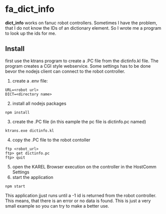 # fa_dict_info

**dict_info** works on fanuc robot controllers. Sometimes I have the problem, that I do not know the IDs of an dictionary element. So I wrote me a program to look up the ids for me.

## Install

first use the ktrans program to create a .PC file from the dictinfo.kl file. The program creates a CGI style webservice. Some settings has to be done bevor the nodejs client can connect to the robot controller.

1. create a .env file:
```
URL=<robot url>
DICT=<directory name>
```
2. install all nodejs packages
```
npm install
```
3. create the .PC file (in this eample the pc file is dictinfo.pc named)
```
ktrans.exe dictinfo.kl
```
4. copy the .PC file to the robot contoller
```
ftp <robot_url>
ftp> get dictinfo.pc
ftp> quit
```
5. open the KAREL Browser execution on the controller in the HostComm Settings
6. start the application
```
npm start
```

This application jjust runs until a -1 id is returned from the robot controller. This means, that there is an error or no data is found. This is just a very small example so you can try to make a better use.